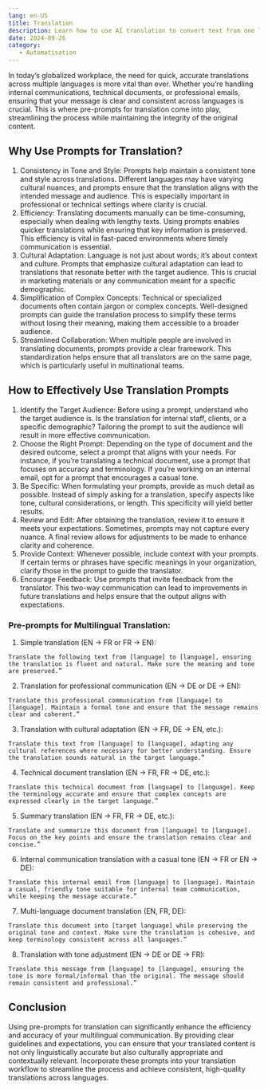 ```yaml
---
lang: en-US
title: Translation
description: Learn how to use AI translation to convert text from one language to another, ensuring accuracy and fluency.
date: 2024-09-26
category:
   - Automatisation
---
```


In today’s globalized workplace, the need for quick, accurate translations across multiple languages is more vital than ever. Whether you’re handling internal communications, technical documents, or professional emails, ensuring that your message is clear and consistent across languages is crucial. This is where pre-prompts for translation come into play, streamlining the process while maintaining the integrity of the original content.

<!-- more -->

## Why Use Prompts for Translation?

1. Consistency in Tone and Style:
   Prompts help maintain a consistent tone and style across translations. Different languages may have varying cultural nuances, and prompts ensure that the translation aligns with the intended message and audience. This is especially important in professional or technical settings where clarity is crucial.
2. Efficiency:
   Translating documents manually can be time-consuming, especially when dealing with lengthy texts. Using prompts enables quicker translations while ensuring that key information is preserved. This efficiency is vital in fast-paced environments where timely communication is essential.
3. Cultural Adaptation:
   Language is not just about words; it’s about context and culture. Prompts that emphasize cultural adaptation can lead to translations that resonate better with the target audience. This is crucial in marketing materials or any communication meant for a specific demographic.
4. Simplification of Complex Concepts:
   Technical or specialized documents often contain jargon or complex concepts. Well-designed prompts can guide the translation process to simplify these terms without losing their meaning, making them accessible to a broader audience.
5. Streamlined Collaboration:
   When multiple people are involved in translating documents, prompts provide a clear framework. This standardization helps ensure that all translators are on the same page, which is particularly useful in multinational teams.

## How to Effectively Use Translation Prompts

1. Identify the Target Audience:
   Before using a prompt, understand who the target audience is. Is the translation for internal staff, clients, or a specific demographic? Tailoring the prompt to suit the audience will result in more effective communication.
2. Choose the Right Prompt:
   Depending on the type of document and the desired outcome, select a prompt that aligns with your needs. For instance, if you’re translating a technical document, use a prompt that focuses on accuracy and terminology. If you’re working on an internal email, opt for a prompt that encourages a casual tone.
3. Be Specific:
   When formulating your prompts, provide as much detail as possible. Instead of simply asking for a translation, specify aspects like tone, cultural considerations, or length. This specificity will yield better results.
4. Review and Edit:
   After obtaining the translation, review it to ensure it meets your expectations. Sometimes, prompts may not capture every nuance. A final review allows for adjustments to be made to enhance clarity and coherence.
5. Provide Context:
   Whenever possible, include context with your prompts. If certain terms or phrases have specific meanings in your organization, clarify those in the prompt to guide the translator.
6. Encourage Feedback:
   Use prompts that invite feedback from the translator. This two-way communication can lead to improvements in future translations and helps ensure that the output aligns with expectations.

### Pre-prompts for Multilingual Translation:

1. Simple translation (EN → FR or FR → EN):

```
Translate the following text from [language] to [language], ensuring the translation is fluent and natural. Make sure the meaning and tone are preserved.”
```

2. Translation for professional communication (EN → DE or DE → EN):

```
Translate this professional communication from [language] to [language]. Maintain a formal tone and ensure that the message remains clear and coherent.”
```

3. Translation with cultural adaptation (EN → FR, DE → EN, etc.):

```
Translate this text from [language] to [language], adapting any cultural references where necessary for better understanding. Ensure the translation sounds natural in the target language.”
```

4. Technical document translation (EN → FR, FR → DE, etc.):

```
Translate this technical document from [language] to [language]. Keep the terminology accurate and ensure that complex concepts are expressed clearly in the target language.”
```

5. Summary translation (EN → FR, FR → DE, etc.):

```
Translate and summarize this document from [language] to [language]. Focus on the key points and ensure the translation remains clear and concise.”
```

6. Internal communication translation with a casual tone (EN → FR or EN → DE):

```
Translate this internal email from [language] to [language]. Maintain a casual, friendly tone suitable for internal team communication, while keeping the message accurate.”
```

7. Multi-language document translation (EN, FR, DE):

```
Translate this document into [target language] while preserving the original tone and context. Make sure the translation is cohesive, and keep terminology consistent across all languages.”
```

8. Translation with tone adjustment (EN → DE or DE → FR):

```
Translate this message from [language] to [language], ensuring the tone is more formal/informal than the original. The message should remain consistent and professional.”
```

## Conclusion

Using pre-prompts for translation can significantly enhance the efficiency and accuracy of your multilingual communication. By providing clear guidelines and expectations, you can ensure that your translated content is not only linguistically accurate but also culturally appropriate and contextually relevant. Incorporate these prompts into your translation workflow to streamline the process and achieve consistent, high-quality translations across languages.
